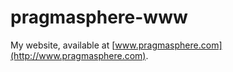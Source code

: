 pragmasphere-www
================

My website, available at [www.pragmasphere.com](http://www.pragmasphere.com).